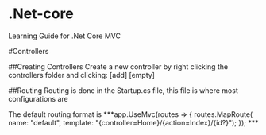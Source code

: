 # .Net-core
Learning Guide for .Net Core MVC

#Controllers 

##Creating Controllers 
Create a new controller by right clicking the controllers folder and clicking: [add] [empty]


##Routing 
Routing is done in the Startup.cs file, this file is where most configurations are 

The default routing format is 
***app.UseMvc(routes =>
{
    routes.MapRoute(
        name: "default",
        template: "{controller=Home}/{action=Index}/{id?}");
}); ***
